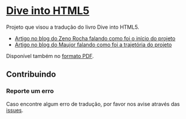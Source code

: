 # [Dive into HTML5](https://diveintohtml5.com.br/)

Projeto que visou a tradução do livro Dive into HTML5.

- [Artigo no blog do Zeno Rocha falando como foi o início do projeto](https://zenorocha.com/era-uma-vez-uma-referencia-chamada-dive-into-html5/)
- [Artigo no blog do Maujor falando como foi a trajetória do projeto](http://www.maujor.com/blog/2012/12/02/dive-into-html5-100-traduzido/)

Disponível também no [formato PDF](https://raw.githubusercontent.com/webfatorial/diveintohtml5/gh-pages/Dive+into+HTML5.pdf).

## Contribuindo

### Reporte um erro

Caso encontre algum erro de tradução, por favor nos avise através das [issues](https://github.com/webfatorial/diveintohtml5/issues).
